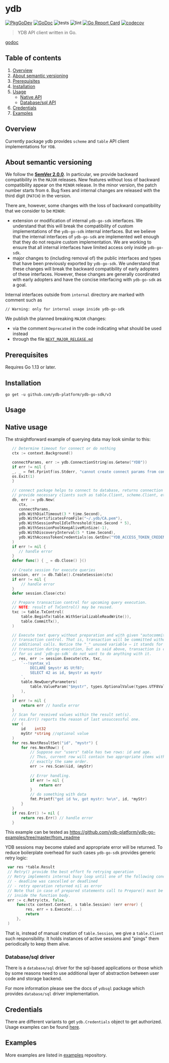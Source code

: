 # ydb

[![PkgGoDev](https://pkg.go.dev/badge/github.com/ydb-platform/ydb-go-sdk/v3)](https://pkg.go.dev/github.com/ydb-platform/ydb-go-sdk/v3)
[![GoDoc](https://godoc.org/github.com/ydb-platform/ydb-go-sdk/v3?status.svg)](https://godoc.org/github.com/ydb-platform/ydb-go-sdk/v3)
![tests](https://github.com/ydb-platform/ydb-go-sdk/workflows/tests/badge.svg?branch=master)
![lint](https://github.com/ydb-platform/ydb-go-sdk/workflows/lint/badge.svg?branch=master)
[![Go Report Card](https://goreportcard.com/badge/github.com/ydb-platform/ydb-go-sdk)](https://goreportcard.com/report/github.com/ydb-platform/ydb-go-sdk)
[![codecov](https://codecov.io/gh/ydb-platform/ydb-go-sdk/branch/master/graph/badge.svg)](https://app.codecov.io/gh/ydb-platform/ydb-go-sdk)

> YDB API client written in Go.

[godoc](https://godoc.org/github.com/ydb-platform/ydb-go-sdk/v3/)

## Table of contents
1. [Overview](#Overview)
2. [About semantic versioning](#SemVer)
3. [Prerequisites](#Prerequisites)
4. [Installation](#Install)
5. [Usage](#Usage)
    * [Native API](#Native)
    * [Database/sql API](#database-sql)
6. [Credentials](#Credentials)
7. [Examples](#examples)

## Overview <a name="Overview"></a>

Currently package ydb provides `scheme` and `table` API client implementations for `YDB`.

## About semantic versioning <a name="SemVer"></a>

We follow the **[SemVer 2.0.0](https://semver.org)**. In particular, we provide backward compatibility in the `MAJOR` releases. New features without loss of backward compatibility appear on the `MINOR` release. In the minor version, the patch number starts from `0`. Bug fixes and internal changes are released with the third digit (`PATCH`) in the version.

There are, however, some changes with the loss of backward compatibility that we consider to be `MINOR`:
* extension or modification of internal `ydb-go-sdk` interfaces. We understand that this will break the compatibility of custom implementations of the `ydb-go-sdk` internal interfaces. But we believe that the internal interfaces of `ydb-go-sdk` are implemented well enough that they do not require custom implementation. We are working to ensure that all internal interfaces have limited access only inside `ydb-go-sdk`.
* major changes to (including removal of) the public interfaces and types that have been previously exported by `ydb-go-sdk`. We understand that these changes will break the backward compatibility of early adopters of these interfaces. However, these changes are generally coordinated with early adopters and have the concise interfacing with `ydb-go-sdk` as a goal.

Internal interfaces outside from `internal` directory are marked with comment such as
```
// Warning: only for internal usage inside ydb-go-sdk
```

We publish the planned breaking `MAJOR` changes:
* via the comment `Deprecated` in the code indicating what should be used instead
* through the file [`NEXT_MAJOR_RELEASE.md`](#NEXT_MAJOR_RELEASE.md)

## Prerequisites <a name="Prerequisites"></a>

Requires Go 1.13 or later.

## Installation <a name="Installation"></a>

```
go get -u github.com/ydb-platform/ydb-go-sdk/v3
```

## Usage <a name="Usage"></a>

## Native usage <a name="Native"></a>

The straightforward example of querying data may look similar to this:

```go
   // Determine timeout for connect or do nothing
   ctx := context.Background()

   connectParams, err := ydb.ConnectionString(os.Getenv("YDB"))
   if err != nil {
   _, _ = fmt.Fprintf(os.Stderr, "cannot create connect params from connection string env['YDB'] = '%s': %v\n", os.Getenv("YDB"), err)
   os.Exit(1)
   }
   
   // connect package helps to connect to database, returns connection object which
   // provide necessary clients such as table.Client, scheme.Client, etc.
   db, err := ydb.New(
      ctx,
      connectParams,
      ydb.WithDialTimeout(3 * time.Second),
      ydb.WithCertificatesFromFile("~/.ydb/CA.pem"),
      ydb.WithSessionPoolIdleThreshold(time.Second * 5),
      ydb.WithSessionPoolKeepAliveMinSize(-1),
      ydb.WithDiscoveryInterval(5 * time.Second),
      ydb.WithAccessTokenCredentials(os.GetEnv("YDB_ACCESS_TOKEN_CREDENTIALS")),
   )
   if err != nil {
      // handle error
   }
   defer func() { _ = db.Close() }()
   
   // Create session for execute queries
   session, err := db.Table().CreateSession(ctx)
   if err != nil {
       // handle error
   }
   defer session.Close(ctx)

   // Prepare transaction control for upcoming query execution.
   // NOTE: result of TxControl() may be reused.
   txc := table.TxControl(
       table.BeginTx(table.WithSerializableReadWrite()),
       table.CommitTx(),
   )

   // Execute text query without preparation and with given "autocommit"
   // transaction control. That is, transaction will be committed without
   // additional calls. Notice the "_" unused variable – it stands for created
   // transaction during execution, but as said above, transaction is committed
   // for us and `ydb-go-sdk` do not want to do anything with it.
   _, res, err := session.Execute(ctx, txc,
       `--!syntax_v1
           DECLARE $mystr AS Utf8?;
           SELECT 42 as id, $mystr as mystr
       `,
       table.NewQueryParameters(
           table.ValueParam("$mystr", types.OptionalValue(types.UTF8Value("test"))),
       ),
   )
   if err != nil {
       return err // handle error
   }
   // Scan for received values within the result set(s).
   // res.Err() reports the reason of last unsuccessful one.
   var (
       id    int32
       myStr *string //optional value
   )
   for res.NextResultSet("id", "mystr") {
       for res.NextRow() {
           // Suppose our "users" table has two rows: id and age.
           // Thus, current row will contain two appropriate items with
           // exactly the same order.
           err := res.Scan(&id, &myStr)
   
           // Error handling.
           if err != nil {
               return err
           }
           // do something with data
           fmt.Printf("got id %v, got mystr: %v\n", id, *myStr)
       }
   }
   if res.Err() != nil {
       return res.Err() // handle error
   }
```

This example can be tested as https://github.com/ydb-platform/ydb-go-examples/tree/master/from_readme

YDB sessions may become staled and appropriate error will be returned. To
reduce boilerplate overhead for such cases `ydb-go-sdk` provides generic retry logic:

```go
 var res *table.Result
 // Retry() provide the best effort fo retrying operation
 // Retry implements internal busy loop until one of the following conditions occurs:
 // - deadline was cancelled or deadlined
 // - retry operation returned nil as error
 // Note that in case of prepared statements call to Prepare() must be made
 // inside the function body.
 err := c.Retry(ctx, false,
     func(ctx context.Context, s table.Session) (err error) {
         res, err = s.Execute(...)
         return
     },
 )
```

That is, instead of manual creation of `table.Session`, we give a
`table.Client` such responsibility. It holds instances of active sessions and
"pings" them periodically to keep them alive.

### Database/sql driver <a name="database-sql"></a>

There is a `database/sql` driver for the sql-based applications or those which
by some reasons need to use additional layer of abstraction between user code
and storage backend.

For more information please see the docs of `ydbsql` package which provides
`database/sql` driver implementation.

## Credentials <a name="Credentials"></a>

There are different variants to get `ydb.Credentials` object to get authorized.
Usage examples can be found [here](https://github.com/ydb-platform/ydb-go-examples/tree/master/auth).

## Examples <a name="examples"></a>

More examples are listed in [examples](https://github.com/ydb-platform/ydb-go-examples) repository.

